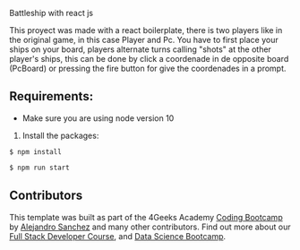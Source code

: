 Battleship with react js

This proyect was made with a react boilerplate, there is two players like in the original game, in this case Player and Pc.
You have to first place your ships on your board, players alternate turns calling "shots" at the other player's ships,
this can be done by click a coordenade in de opposite board (PcBoard)  or pressing the fire button for give the coordenades in a prompt.


## Requirements:
- Make sure you are using node version 10

1. Install the packages:
```
$ npm install
```

```bash
$ npm run start
```


## Contributors

This template was built as part of the 4Geeks Academy [Coding Bootcamp](https://4geeksacademy.com/us/coding-bootcamp) by [Alejandro Sanchez](https://twitter.com/alesanchezr) and many other contributors. Find out more about our [Full Stack Developer Course](https://4geeksacademy.com/us/coding-bootcamps/part-time-full-stack-developer), and [Data Science Bootcamp](https://4geeksacademy.com/us/coding-bootcamps/datascience-machine-learning).
